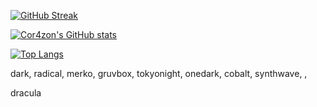 [![GitHub Streak](https://streak-stats.demolab.com/?user=Cor4zon&theme=dark)](https://git.io/streak-stats)

[![Cor4zon's GitHub stats](https://github-readme-stats.vercel.app/api?username=Cor4zon&show_icons=true&theme=gruvbox)](https://github.com/anuraghazra/github-readme-stats)


[![Top Langs](https://github-readme-stats.vercel.app/api/top-langs/?username=Cor4zon&theme=merko)](https://github.com/anuraghazra/github-readme-stats)


dark, radical, merko, gruvbox, tokyonight, onedark, cobalt, synthwave, , 

dracula
